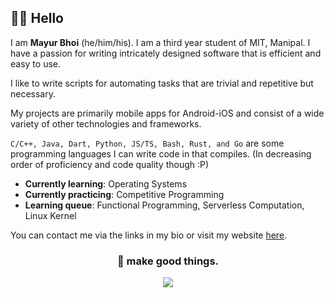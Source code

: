 ## 👋🏼 Hello

I am **Mayur Bhoi** (he/him/his). I am a third year student of MIT, Manipal. I have a passion for writing intricately designed software that is efficient and easy to use.

I like to write scripts for automating tasks that are trivial and repetitive but necessary.

My projects are primarily mobile apps for Android-iOS and consist of a wide variety of other technologies and frameworks.

`C/C++, Java, Dart, Python, JS/TS, Bash, Rust, and Go` are some programming languages I can write code in that compiles. (In decreasing order of proficiency and code quality though :P)
- **Currently learning**: Operating Systems
- **Currently practicing**: Competitive Programming
- **Learning queue**: Functional Programming, Serverless Computation, Linux Kernel

You can contact me via the links in my bio or visit my website [here](https://mayurbhoi.com).
<h3 align="center"><b>🎉 make good things.</b></h3>
<p align="center"><img src="https://i.ibb.co/HVSJZyp/In-Shot-20210612-175118916.jpg" /></p>
